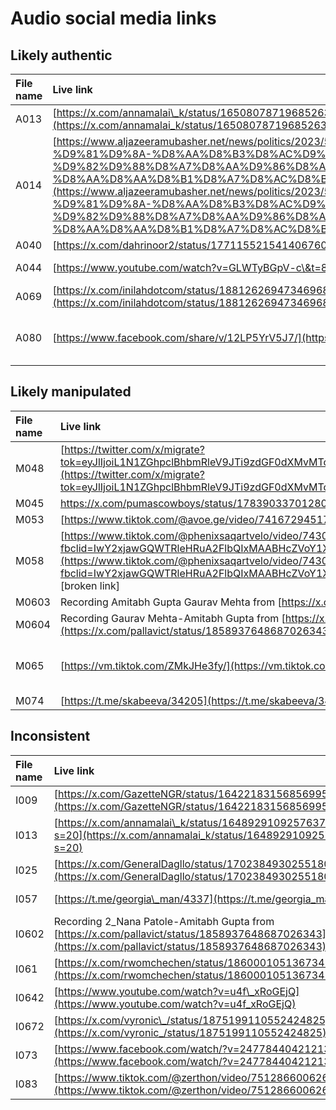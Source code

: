 
# Audio social media links

## Likely authentic

| File name | Live link | Archived link |
| :---- | :---- | :---- |
| A013 | [https://x.com/annamalai\_k/status/1650807871968526337?s=20](https://x.com/annamalai_k/status/1650807871968526337?s=20)  | [https://archive.ph/E8AXv](https://archive.ph/E8AXv)  |
| A014 | [https://www.aljazeeramubasher.net/news/politics/2023/5/22/%D8%AD%D9%85%D9%8A%D8%AF%D8%AA%D9%8A-%D9%81%D9%8A-%D8%AA%D8%B3%D8%AC%D9%8A%D9%84-%D8%B5%D9%88%D8%AA%D9%8A-%D9%82%D9%88%D8%A7%D8%AA%D9%86%D8%A7-%D9%84%D9%86-%D8%AA%D8%AA%D8%B1%D8%A7%D8%AC%D8%B9](https://www.aljazeeramubasher.net/news/politics/2023/5/22/%D8%AD%D9%85%D9%8A%D8%AF%D8%AA%D9%8A-%D9%81%D9%8A-%D8%AA%D8%B3%D8%AC%D9%8A%D9%84-%D8%B5%D9%88%D8%AA%D9%8A-%D9%82%D9%88%D8%A7%D8%AA%D9%86%D8%A7-%D9%84%D9%86-%D8%AA%D8%AA%D8%B1%D8%A7%D8%AC%D8%B9)  | [https://web.archive.org/web/20250616100828/https://www.aljazeeramubasher.net/news/politics/2023/5/22/%D8%AD%D9%85%D9%8A%D8%AF%D8%AA%D9%8A-%D9%81%D9%8A-%D8%AA%D8%B3%D8%AC%D9%8A%D9%84-%D8%B5%D9%88%D8%AA%D9%8A-%D9%82%D9%88%D8%A7%D8%AA%D9%86%D8%A7-%D9%84%D9%86-%D8%AA%D8%AA%D8%B1%D8%A7%D8%AC%D8%B9](https://web.archive.org/web/20250616100828/https://www.aljazeeramubasher.net/news/politics/2023/5/22/%D8%AD%D9%85%D9%8A%D8%AF%D8%AA%D9%8A-%D9%81%D9%8A-%D8%AA%D8%B3%D8%AC%D9%8A%D9%84-%D8%B5%D9%88%D8%AA%D9%8A-%D9%82%D9%88%D8%A7%D8%AA%D9%86%D8%A7-%D9%84%D9%86-%D8%AA%D8%AA%D8%B1%D8%A7%D8%AC%D8%B9)  |
| A040  | [https://x.com/dahrinoor2/status/1771155215414067603](https://x.com/dahrinoor2/status/1771155215414067603) | [https://archive.ph/wosXs](https://archive.ph/wosXs)  |
| A044  | [https://www.youtube.com/watch?v=GLWTyBGpV-c\&t=8s](https://www.youtube.com/watch?v=GLWTyBGpV-c&t=8s)  | [https://web.archive.org/web/20250613155008/https://www.youtube.com/watch?v=GLWTyBGpV-c\&t=8s](https://web.archive.org/web/20250613155008/https://www.youtube.com/watch?v=GLWTyBGpV-c&t=8s)  |
| A069   | [https://x.com/inilahdotcom/status/1881262694734696861?t=VXT7qe74kqDhykpuXMjnlw\&s=08](https://x.com/inilahdotcom/status/1881262694734696861?t=VXT7qe74kqDhykpuXMjnlw&s=08) | [https://archive.ph/QhI5x](https://archive.ph/QhI5x)  |
| A080  | [https://www.facebook.com/share/v/12LP5YrV5J7/](https://www.facebook.com/share/v/12LP5YrV5J7/)  | [https://web.archive.org/web/20250616094104/https://www.facebook.com/GrupoELDEBER/videos/969866158410455/?rdid=g5ZJ712zEOQnHY2s\&share\_url=https%3A%2F%2Fwww.facebook.com%2Fshare%2Fv%2F12LP5YrV5J7%2F](https://web.archive.org/web/20250616094104/https://www.facebook.com/GrupoELDEBER/videos/969866158410455/?rdid=g5ZJ712zEOQnHY2s&share_url=https%3A%2F%2Fwww.facebook.com%2Fshare%2Fv%2F12LP5YrV5J7%2F)  |

## Likely manipulated

| File name | Live link | Archived link |
| :---- | :---- | :---- |
| M048   | [https://twitter.com/x/migrate?tok=eyJlIjoiL1N1ZGhpclBhbmRleV9JTi9zdGF0dXMvMTc5NDAxMTY2NDM0Nzc4MzI3MyIsInQiOjE3MTY2NTczOTB9bh9BZgFfYyigJ6cbfMCR%2FQ%3D%3D](https://twitter.com/x/migrate?tok=eyJlIjoiL1N1ZGhpclBhbmRleV9JTi9zdGF0dXMvMTc5NDAxMTY2NDM0Nzc4MzI3MyIsInQiOjE3MTY2NTczOTB9bh9BZgFfYyigJ6cbfMCR%2FQ%3D%3D)  | [https://web.archive.org/web/20240525171630/https://x.com/SudhirPandey\_IN/status/1794011664347783273](https://web.archive.org/web/20240525171630/https://x.com/SudhirPandey_IN/status/1794011664347783273)  |
| M045   | https://x.com/pumascowboys/status/1783903370128068631 | [https://archive.ph/EToPl](https://archive.ph/EToPl)  |
| M053  | [https://www.tiktok.com/@avoe.ge/video/7416729451733486856](https://www.tiktok.com/@avoe.ge/video/7416729451733486856)  | [https://web.archive.org/web/20250616095423/https://www.tiktok.com/@avoe.ge/video/7416729451733486856](https://web.archive.org/web/20250616095423/https://www.tiktok.com/@avoe.ge/video/7416729451733486856)  |
| M058   | [https://www.tiktok.com/@phenixsaqartvelo/video/7430815790217153800?fbclid=IwY2xjawGQWTRleHRuA2FlbQIxMAABHcZVoY1XEEmEwPUQPLPMMZKoHiLsQt\_sVFBYA9rQ70ESWfG11rW0o3x08A\_aem\_Ij8HCycL2YuQCTaI\_VRhaw](https://www.tiktok.com/@phenixsaqartvelo/video/7430815790217153800?fbclid=IwY2xjawGQWTRleHRuA2FlbQIxMAABHcZVoY1XEEmEwPUQPLPMMZKoHiLsQt_sVFBYA9rQ70ESWfG11rW0o3x08A_aem_Ij8HCycL2YuQCTaI_VRhaw)  \[broken link\]   |  |
| M0603 | Recording Amitabh Gupta Gaurav Mehta from [https://x.com/pallavict/status/1858937648687026343](https://x.com/pallavict/status/1858937648687026343)  | [https://archive.ph/XEwiR](https://archive.ph/XEwiR)  |
| M0604 | Recording Gaurav Mehta-Amitabh Gupta from [https://x.com/pallavict/status/1858937648687026343](https://x.com/pallavict/status/1858937648687026343)  | [https://archive.ph/XEwiR](https://archive.ph/XEwiR)  |
| M065  | [https://vm.tiktok.com/ZMkJHe3fy/](https://vm.tiktok.com/ZMkJHe3fy/)  | [https://web.archive.org/web/20250616100045/https://www.tiktok.com/@/video/7444243604521946424?\_r=1&\_d=secCgYIASAHKAESPgo8eOg7Jj%2FJ%2BwfOM6uJwlGpUzFXuDye32SHIxYy35ZikQ6mV%2By8pHV94bdqsjdHVtVGJFjWi%2FYBfJLqxwRvGgA%3D\&u\_code=dli7fdfjf5lbbm\&share\_item\_id=7444243604521946424\&timestamp=1733282242\&utm\_campaign=client\_share\&utm\_source=short\_fallback\&share\_app\_id=1233](https://web.archive.org/web/20250616100045/https://www.tiktok.com/@/video/7444243604521946424?_r=1&_d=secCgYIASAHKAESPgo8eOg7Jj%2FJ%2BwfOM6uJwlGpUzFXuDye32SHIxYy35ZikQ6mV%2By8pHV94bdqsjdHVtVGJFjWi%2FYBfJLqxwRvGgA%3D&u_code=dli7fdfjf5lbbm&share_item_id=7444243604521946424&timestamp=1733282242&utm_campaign=client_share&utm_source=short_fallback&share_app_id=1233)  |
| M074  | [https://t.me/skabeeva/34205](https://t.me/skabeeva/34205)  | [https://web.archive.org/web/20250616100216/https://t.me/skabeeva/34205](https://web.archive.org/web/20250616100216/https://t.me/skabeeva/34205)  |

## Inconsistent 

| File name | Live link | Archived link |
| :---- | :---- | :---- |
| I009 | [https://x.com/GazetteNGR/status/1642218315685699586](https://x.com/GazetteNGR/status/1642218315685699586)  | [https://archive.ph/vi8U4](https://archive.ph/vi8U4)  |
| I013 | [https://x.com/annamalai\_k/status/1648929109257637889?s=20](https://x.com/annamalai_k/status/1648929109257637889?s=20)  | [https://archive.ph/YP9LW](https://archive.ph/YP9LW)  |
| I025 | [https://x.com/GeneralDagllo/status/1702384930255180196](https://x.com/GeneralDagllo/status/1702384930255180196)  | [https://archive.ph/CNqJc](https://archive.ph/CNqJc)  |
| I057 | [https://t.me/georgia\_man/4337](https://t.me/georgia_man/4337)  | [https://web.archive.org/web/20250616134905/https://t.me/georgia\_man/4337](https://web.archive.org/web/20250616134905/https://t.me/georgia_man/4337)  |
| I0602 | Recording 2\_Nana Patole-Amitabh Gupta from [https://x.com/pallavict/status/1858937648687026343](https://x.com/pallavict/status/1858937648687026343)  | [https://archive.ph/XEwiR](https://archive.ph/XEwiR)  |
| I061 | [https://x.com/rwomchechen/status/1860001051367342123](https://x.com/rwomchechen/status/1860001051367342123)  | [https://archive.ph/o6HM6](https://archive.ph/o6HM6)  |
| I0642 | [https://www.youtube.com/watch?v=u4f\_xRoGEjQ](https://www.youtube.com/watch?v=u4f_xRoGEjQ)  | [https://web.archive.org/web/20250616134802/https://www.youtube.com/watch?v=u4f\_xRoGEjQ](https://web.archive.org/web/20250616134802/https://www.youtube.com/watch?v=u4f_xRoGEjQ)  |
| I0672 | [https://x.com/vyronic\_/status/1875199110552424825](https://x.com/vyronic_/status/1875199110552424825)  | [https://archive.ph/Y72jE](https://archive.ph/Y72jE)  |
| I073 | [https://www.facebook.com/watch/?v=247784404212130](https://www.facebook.com/watch/?v=247784404212130)  | [https://web.archive.org/web/20250616134434/https://www.facebook.com/RRKuzmin/videos/247784404212130/](https://web.archive.org/web/20250616134434/https://www.facebook.com/RRKuzmin/videos/247784404212130/)  |
| I083 | [https://www.tiktok.com/@zerthon/video/7512866006268775685](https://www.tiktok.com/@zerthon/video/7512866006268775685)  | [https://archive.ph/iUsmj](https://archive.ph/iUsmj)  |
